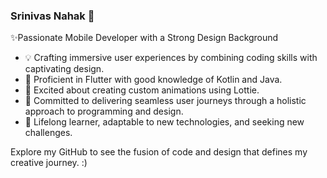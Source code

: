 ### Srinivas Nahak 👋
✨Passionate Mobile Developer with a Strong Design Background

* 💡 Crafting immersive user experiences by combining coding skills with captivating design.
* 🚀 Proficient in Flutter with good knowledge of Kotlin and Java.
* 🎨 Excited about creating custom animations using Lottie.
* 🔗 Committed to delivering seamless user journeys through a holistic approach to programming and design.
* 🌱 Lifelong learner, adaptable to new technologies, and seeking new challenges.
  
Explore my GitHub to see the fusion of code and design that defines my creative journey. :)

<!--
**srinivas-nahak/srinivas-nahak** is a ✨ _special_ ✨ repository because its `README.md` (this file) appears on your GitHub profile.

Here are some ideas to get you started:

- 🔭 I’m currently working on ...
- 🌱 I’m currently learning ...
- 👯 I’m looking to collaborate on ...
- 🤔 I’m looking for help with ...
- 💬 Ask me about ...
- 📫 How to reach me: ...
- 😄 Pronouns: ...
- ⚡ Fun fact: ...
-->
